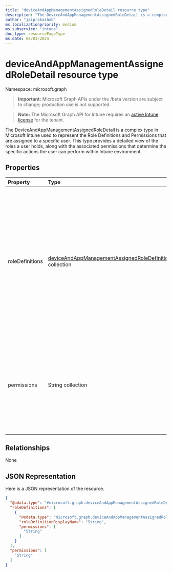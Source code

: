 ```yaml
---
title: "deviceAndAppManagementAssignedRoleDetail resource type"
description: "The DeviceAndAppManagementAssignedRoleDetail is a complex type in Microsoft Intune used to represent the Role Definitions and Permissions that are assigned to a specific user. This type provides a detailed view of the roles a user holds, along with the associated permissions that determine the specific actions the user can perform within Intune environment."
author: "jaiprakashmb"
ms.localizationpriority: medium
ms.subservice: "intune"
doc_type: resourcePageType
ms.date: 08/01/2024
---
```


# deviceAndAppManagementAssignedRoleDetail resource type

Namespace: microsoft.graph

> **Important:** Microsoft Graph APIs under the /beta version are subject to change; production use is not supported.

> **Note:** The Microsoft Graph API for Intune requires an [active Intune license](https://go.microsoft.com/fwlink/?linkid=839381) for the tenant.

The DeviceAndAppManagementAssignedRoleDetail is a complex type in Microsoft Intune used to represent the Role Definitions and Permissions that are assigned to a specific user. This type provides a detailed view of the roles a user holds, along with the associated permissions that determine the specific actions the user can perform within Intune environment.

## Properties
|Property|Type|Description|
|:---|:---|:---|
|roleDefinitions|[deviceAndAppManagementAssignedRoleDefinition](../resources/intune-rbac-deviceandappmanagementassignedroledefinition.md) collection|A collection of RoleDefinitions represents the various administrative roles that define permissions and access levels within Microsoft Intune. Each RoleDefinition outlines a set of permissions that determine the actions an admin or user can perform in the Intune environment. These permissions can include actions like reading or writing to specific resources, managing device configurations, deploying policies, or handling user data. RoleDefinitions are critical for enforcing role-based access control (RBAC), ensuring that administrators can only interact with the features and data relevant to their responsibilities. RoleDefinitions in Intune can either be built-in roles provided by Microsoft or custom roles created by an organization to tailor access based on specific needs. These definitions are referenced when assigning roles to users or groups, effectively controlling the scope of their administrative privileges. The collection of RoleDefinitions is managed through the Intune console or the Graph API, allowing for scalable role management across large environments. This property is read-only.|
|permissions|String collection|The list of permissions assigned to a specific user based on their associated role definitions. Each permission defines the specific actions the user can perform on Intune resources, such as managing devices, applications, or configurations. Some possible values are: Microsoft.Intune/MobileApps/Read, Microsoft.Intune/DeviceConfigurations/Write, Microsoft.Intune/ManagedDevices/Retire, and Microsoft.Intune/DeviceCompliancePolicies/Assign. This Permissions property provides a comprehensive view of the user's effective access rights, ensuring that they can only perform actions relevant to their assigned roles. This property is read-only.|

## Relationships
None

## JSON Representation
Here is a JSON representation of the resource.
<!-- {
  "blockType": "resource",
  "@odata.type": "microsoft.graph.deviceAndAppManagementAssignedRoleDetail"
}
-->
``` json
{
  "@odata.type": "#microsoft.graph.deviceAndAppManagementAssignedRoleDetail",
  "roleDefinitions": [
    {
      "@odata.type": "microsoft.graph.deviceAndAppManagementAssignedRoleDefinition",
      "roleDefinitionDisplayName": "String",
      "permissions": [
        "String"
      ]
    }
  ],
  "permissions": [
    "String"
  ]
}
```
